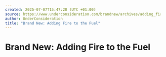 ```yaml
---
created: 2025-07-07T15:47:20 (UTC +01:00)
source: https://www.underconsideration.com/brandnew/archives/adding_fire_to_the_fuel.php
author: UnderConsideration
title: "Brand New: Adding Fire to the Fuel"
---
```


# Brand New: Adding Fire to the Fuel
 